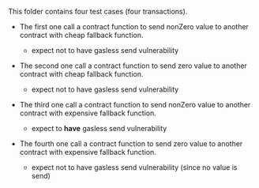 This folder contains four test cases (four transactions). 

- The first one call a contract function to send nonZero value to another contract
with cheap fallback function.
    - expect not to have gasless send vulnerability
    
- The second one call a contract function to send zero value to another contract
with cheap fallback function.
    - expect not to have gasless send vulnerability

- The third one call a contract function to send nonZero value to another contract
with expensive fallback function.
    - expect to **have** gasless send vulnerability

- The fourth one call a contract function to send zero value to another contract
with expensive fallback function.
    - expect not to have gasless send vulnerability (since no value is send)
